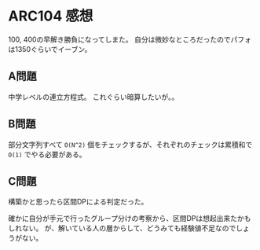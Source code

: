 # ARC104 感想

100, 400の早解き勝負になってしまた。
自分は微妙なところだったのでパフォは1350ぐらいでイーブン。

## A問題

中学レベルの連立方程式。
これぐらい暗算したいが。。

## B問題

部分文字列すべて `O(N^2)` 個をチェックするが、それぞれのチェックは累積和で `O(1)` でやる必要がある。

## C問題

構築かと思ったら区間DPによる判定だった。

確かに自分が手元で行ったグループ分けの考察から、区間DPは想起出来たかもしれない。
が、解いている人の層からして、どうみても経験値不足なのでしょうがない。

